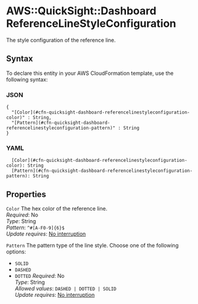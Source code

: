 # AWS::QuickSight::Dashboard ReferenceLineStyleConfiguration<a name="aws-properties-quicksight-dashboard-referencelinestyleconfiguration"></a>

The style configuration of the reference line\.

## Syntax<a name="aws-properties-quicksight-dashboard-referencelinestyleconfiguration-syntax"></a>

To declare this entity in your AWS CloudFormation template, use the following syntax:

### JSON<a name="aws-properties-quicksight-dashboard-referencelinestyleconfiguration-syntax.json"></a>

```
{
  "[Color](#cfn-quicksight-dashboard-referencelinestyleconfiguration-color)" : String,
  "[Pattern](#cfn-quicksight-dashboard-referencelinestyleconfiguration-pattern)" : String
}
```

### YAML<a name="aws-properties-quicksight-dashboard-referencelinestyleconfiguration-syntax.yaml"></a>

```
  [Color](#cfn-quicksight-dashboard-referencelinestyleconfiguration-color): String
  [Pattern](#cfn-quicksight-dashboard-referencelinestyleconfiguration-pattern): String
```

## Properties<a name="aws-properties-quicksight-dashboard-referencelinestyleconfiguration-properties"></a>

`Color`  <a name="cfn-quicksight-dashboard-referencelinestyleconfiguration-color"></a>
The hex color of the reference line\.  
*Required*: No  
*Type*: String  
*Pattern*: `^#[A-F0-9]{6}$`  
*Update requires*: [No interruption](https://docs.aws.amazon.com/AWSCloudFormation/latest/UserGuide/using-cfn-updating-stacks-update-behaviors.html#update-no-interrupt)

`Pattern`  <a name="cfn-quicksight-dashboard-referencelinestyleconfiguration-pattern"></a>
The pattern type of the line style\. Choose one of the following options:  
+  `SOLID` 
+  `DASHED` 
+  `DOTTED` 
*Required*: No  
*Type*: String  
*Allowed values*: `DASHED | DOTTED | SOLID`  
*Update requires*: [No interruption](https://docs.aws.amazon.com/AWSCloudFormation/latest/UserGuide/using-cfn-updating-stacks-update-behaviors.html#update-no-interrupt)
